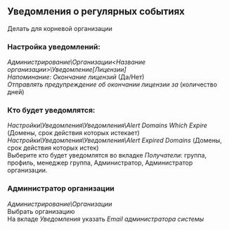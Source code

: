 ## Уведомления о регулярных событиях  
Делать для корневой организации
### Настройка уведомлений:  
*Администрирование\Организации\<Название организации>\Уведомление\[Лицензии]*  
  	_Напоминание: Окончание лицензий_ (Да/Нет)  
    _Отправлять предупреждение об окончании лицензии за_ (количество дней)

### Кто будет уведомлятся:  
*Настройки\Уведомления\Уведомления\Alert Domains Which Expire* (Домены, срок действия которых истекает)  
*Настройки\Уведомления\Уведомления\Alert Expired Domains*  (Домены, срок действия которых истек)  
Выберите кто будет уведомлятся во вкладке *Получатели*:
группа, профиль, менеджер группа, Администратор, Администратор организации.  

### Администратор организации  
*Администрирование\Организации*  
Выбрать организацию  
На вкладе *Уведомления* указать *Email администратора системы*  
